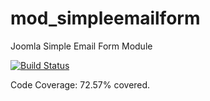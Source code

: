 # mod_simpleemailform
Joomla Simple Email Form Module

[![Build Status](https://travis-ci.org/andrewscaya/mod_simpleemailform.svg?branch=master)](https://travis-ci.org/andrewscaya/mod_simpleemailform)

Code Coverage: 72.57% covered.
